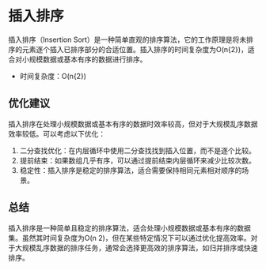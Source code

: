 # 插入排序

插入排序（Insertion Sort）是一种简单直观的排序算法，它的工作原理是将未排序的元素逐个插入已排序部分的合适位置。插入排序的时间复杂度为O(n{2})，适合对小规模数据或基本有序的数据进行排序。

- 时间复杂度：O(n{2})

## 优化建议

插入排序在处理小规模数据或基本有序的数据时效率较高，但对于大规模乱序数据效率较低。可以考虑以下优化：

1. 二分查找优化：在内层循环中使用二分查找找到插入位置，而不是逐个比较。
2. 提前结束：如果数组几乎有序，可以通过提前结束内层循环来减少比较次数。
3. 稳定性：插入排序是稳定的排序算法，适合需要保持相同元素相对顺序的场景。

## 总结

插入排序是一种简单且稳定的排序算法，适合处理小规模数据或基本有序的数据集。虽然其时间复杂度为O(n 2)，但在某些特定情况下可以通过优化提高效率。对于大规模乱序数据的排序任务，通常会选择更高效的排序算法，如归并排序或快速排序。
